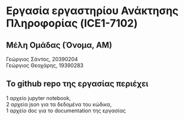 # Εργασία εργαστηρίου Ανάκτησης Πληροφορίας (ICE1-7102)

## Μέλη Ομάδας (Όνομα, ΑΜ)
Γεώργιος Σάντος, 20390204 \
Γεώργιος Θεοχάρης, 19390283

## Το github repo της εργασίας περιέχει
1 αρχείο jupyter notebook,\
2 αρχεία json για τα δεδομένα του κώδικα,\
1 αρχείο doc για το documentation της εργασίας
